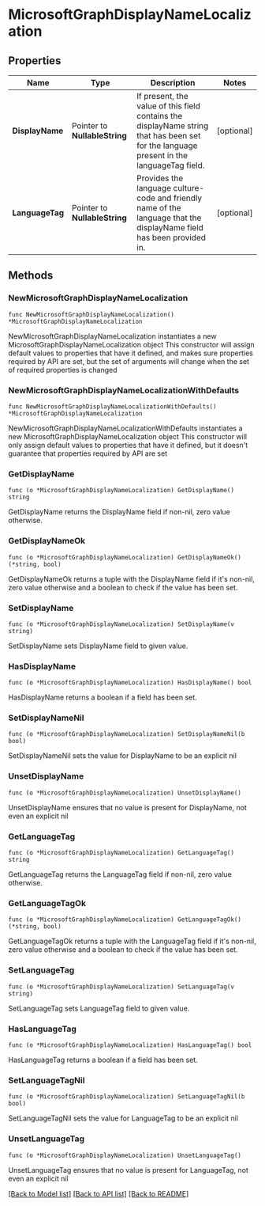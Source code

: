 # MicrosoftGraphDisplayNameLocalization

## Properties

Name | Type | Description | Notes
------------ | ------------- | ------------- | -------------
**DisplayName** | Pointer to **NullableString** | If present, the value of this field contains the displayName string that has been set for the language present in the languageTag field. | [optional] 
**LanguageTag** | Pointer to **NullableString** | Provides the language culture-code and friendly name of the language that the displayName field has been provided in. | [optional] 

## Methods

### NewMicrosoftGraphDisplayNameLocalization

`func NewMicrosoftGraphDisplayNameLocalization() *MicrosoftGraphDisplayNameLocalization`

NewMicrosoftGraphDisplayNameLocalization instantiates a new MicrosoftGraphDisplayNameLocalization object
This constructor will assign default values to properties that have it defined,
and makes sure properties required by API are set, but the set of arguments
will change when the set of required properties is changed

### NewMicrosoftGraphDisplayNameLocalizationWithDefaults

`func NewMicrosoftGraphDisplayNameLocalizationWithDefaults() *MicrosoftGraphDisplayNameLocalization`

NewMicrosoftGraphDisplayNameLocalizationWithDefaults instantiates a new MicrosoftGraphDisplayNameLocalization object
This constructor will only assign default values to properties that have it defined,
but it doesn't guarantee that properties required by API are set

### GetDisplayName

`func (o *MicrosoftGraphDisplayNameLocalization) GetDisplayName() string`

GetDisplayName returns the DisplayName field if non-nil, zero value otherwise.

### GetDisplayNameOk

`func (o *MicrosoftGraphDisplayNameLocalization) GetDisplayNameOk() (*string, bool)`

GetDisplayNameOk returns a tuple with the DisplayName field if it's non-nil, zero value otherwise
and a boolean to check if the value has been set.

### SetDisplayName

`func (o *MicrosoftGraphDisplayNameLocalization) SetDisplayName(v string)`

SetDisplayName sets DisplayName field to given value.

### HasDisplayName

`func (o *MicrosoftGraphDisplayNameLocalization) HasDisplayName() bool`

HasDisplayName returns a boolean if a field has been set.

### SetDisplayNameNil

`func (o *MicrosoftGraphDisplayNameLocalization) SetDisplayNameNil(b bool)`

 SetDisplayNameNil sets the value for DisplayName to be an explicit nil

### UnsetDisplayName
`func (o *MicrosoftGraphDisplayNameLocalization) UnsetDisplayName()`

UnsetDisplayName ensures that no value is present for DisplayName, not even an explicit nil
### GetLanguageTag

`func (o *MicrosoftGraphDisplayNameLocalization) GetLanguageTag() string`

GetLanguageTag returns the LanguageTag field if non-nil, zero value otherwise.

### GetLanguageTagOk

`func (o *MicrosoftGraphDisplayNameLocalization) GetLanguageTagOk() (*string, bool)`

GetLanguageTagOk returns a tuple with the LanguageTag field if it's non-nil, zero value otherwise
and a boolean to check if the value has been set.

### SetLanguageTag

`func (o *MicrosoftGraphDisplayNameLocalization) SetLanguageTag(v string)`

SetLanguageTag sets LanguageTag field to given value.

### HasLanguageTag

`func (o *MicrosoftGraphDisplayNameLocalization) HasLanguageTag() bool`

HasLanguageTag returns a boolean if a field has been set.

### SetLanguageTagNil

`func (o *MicrosoftGraphDisplayNameLocalization) SetLanguageTagNil(b bool)`

 SetLanguageTagNil sets the value for LanguageTag to be an explicit nil

### UnsetLanguageTag
`func (o *MicrosoftGraphDisplayNameLocalization) UnsetLanguageTag()`

UnsetLanguageTag ensures that no value is present for LanguageTag, not even an explicit nil

[[Back to Model list]](../README.md#documentation-for-models) [[Back to API list]](../README.md#documentation-for-api-endpoints) [[Back to README]](../README.md)


